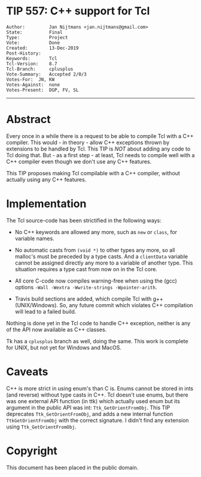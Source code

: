 # TIP 557: C++ support for Tcl
	Author:         Jan Nijtmans <jan.nijtmans@gmail.com>
	State:          Final
	Type:           Project
	Vote:           Done
	Created:        13-Dec-2019
	Post-History:
	Keywords:       Tcl
	Tcl-Version:    8.7
	Tcl-Branch:     cplusplus
	Vote-Summary:	Accepted 2/0/3
	Votes-For:	JN, KW
	Votes-Against:	none
	Votes-Present:	DGP, FV, SL
-----

# Abstract

Every once in a while there is a request to be able to compile Tcl with a C++ compiler. This
would - in theory - allow C++ exceptions thrown by extensions to be handled by Tcl. This TIP
is _NOT_ about adding any code to Tcl doing that. But - as a first step - at least, Tcl needs
to compile well with a C++ compiler even though we don't use any C++ features.

This TIP proposes making Tcl compilable with a C++ compiler, without actually
using any C++ features.

# Implementation

The Tcl source-code has been strictified in the following ways:

 * No C++ keywords are allowed any more, such as `new` or `class`, for variable names.

 * No automatic casts from `(void *)` to other types any more, so all malloc's must be
   preceded by a type casts. And a `clientData` variable cannot be assigned directly
   any more to a variable of another type. This situation requires a type cast from
   now on in the Tcl core.

 * All core C-code now compiles warning-free when using the (gcc) options
   `-Wall -Wextra -Wwrite-strings -Wpointer-arith`.

 * Travis build sections are added, which compile Tcl with g++ (UNIX/Windows). So,
   any future commit which violates C++ compilation will lead to a failed build.

Nothing is done yet in the Tcl code to handle C++ exception, neither is any of the
API now available as C++ classes.

Tk has a `cplusplus` branch as well, doing the same. This work is complete for
UNIX, but not yet for Windows and MacOS.

# Caveats

C++ is more strict in using enum's than C is. Enums cannot be stored in
ints (and reverse) without type casts in C++. Tcl doesn't use enums, but there
was one external API function (in ttk) which actually used enum but
its argument in the public API was int: `Ttk_GetOrientFromObj`.
This TIP deprecates `Ttk_GetOrientFromObj`, and adds a new internal
function `TtkGetOrientFromObj` with the correct signature. I didn't
find any extension using `Ttk_GetOrientFromObj`.

# Copyright

This document has been placed in the public domain.
